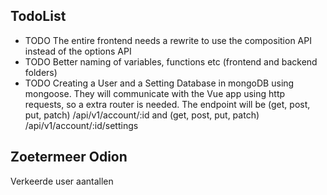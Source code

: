 ## TodoList
- TODO The entire frontend needs a rewrite to use the composition API instead of the options API
- TODO Better naming of variables, functions etc (frontend and backend folders)
- TODO Creating a User and a Setting Database in mongoDB using mongoose. They will communicate with the Vue app using http requests, so a extra router is needed. The endpoint will be (get, post, put, patch) /api/v1/account/:id and (get, post, put, patch) /api/v1/account/:id/settings

Zoetermeer
Odion
-------
Verkeerde user aantallen
